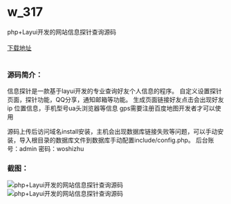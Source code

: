 # w_317
php+Layui开发的网站信息探针查询源码
<br/></br>
[下载地址](https://www.uuid2.com/317.html "下载地址")
<br/></br>
<h3>源码简介：</h3>
<p>信息探针是一款基于layui开发的专业查询好友个人信息的程序。
自定义设置探针页面，探针功能，QQ分享，通知邮箱等功能。
生成页面链接好友点击会出现好友ip 位置信息，手机型号ua头浏览器等信息 gps需要注册百度地图开发者才可以使用

源码上传后访问域名install安装，主机会出现数据库链接失败等问题，可以手动安装，导入根目录的数据库文件到数据库手动配置include/config.php。
后台账号：admin
密码：woshizhu<p>
<h3>截图：</h3>
<img src="https://www.uuid2.com/wp-content/uploads/img/202105/f1dca56430.jpg" alt="php+Layui开发的网站信息探针查询源码"><img src="https://www.uuid2.com/wp-content/uploads/img/202105/f1dca56694.jpg" alt="php+Layui开发的网站信息探针查询源码">
